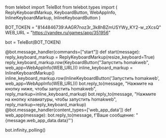 from telebot import TeleBot
from telebot.types import (
    ReplyKeyboardMarkup, 
    KeyboardButton, 
    WebAppInfo,
    InlineKeyboardMarkup,
    InlineKeyboardButton
)

BOT_TOKEN = "8144846739:AAGR7noz3r_3k8hBZmUSYWy_KY2-w_zXcsQ" 
WEB_URL = "https://yandex.ru/games/app/351956" 

bot = TeleBot(BOT_TOKEN)

@bot.message_handler(commands=["start"])
def start(message):
    reply_keyboard_markup = ReplyKeyboardMarkup(resize_keyboard=True)
    reply_keyboard_markup.row(KeyboardButton("Запустить homakweb", web_app=WebAppInfo(WEB_URL)))
    inline_keyboard_markup = InlineKeyboardMarkup()
    inline_keyboard_markup.row(InlineKeyboardButton('Запустить homakweb', web_app=WebAppInfo(WEB_URL)))
    bot.reply_to(message, "Нажмите на кнопку ниже, чтобы запустить homakweb", reply_markup=inline_keyboard_markup)
    bot.reply_to(message, "Нажмите на кнопку клавиатуры, чтобы запустить homakweb", reply_markup=reply_keyboard_markup)
@bot.message_handler(content_types=['web_app_data'])
def web_app(message):
    bot.reply_to(message, f'Ваше сообщение: "{message.web_app_data.data}"')

bot.infinity_polling()
